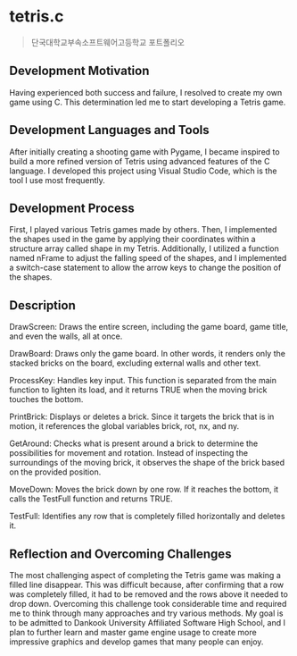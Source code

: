 # tetris.c
> 단국대학교부속소프트웨어고등학교 포트폴리오

## Development Motivation
Having experienced both success and failure, I resolved to create my own game using C. This determination led me to start developing a Tetris game.

## Development Languages and Tools
After initially creating a shooting game with Pygame, I became inspired to build a more refined version of Tetris using advanced features of the C language. I developed this project using Visual Studio Code, which is the tool I use most frequently.

## Development Process
First, I played various Tetris games made by others. Then, I implemented the shapes used in the game by applying their coordinates within a structure array called shape in my Tetris. Additionally, I utilized a function named nFrame to adjust the falling speed of the shapes, and I implemented a switch-case statement to allow the arrow keys to change the position of the shapes.

## Description
DrawScreen: Draws the entire screen, including the game board, game title, and even the walls, all at once.

DrawBoard: Draws only the game board. In other words, it renders only the stacked bricks on the board, excluding external walls and other text.

ProcessKey: Handles key input. This function is separated from the main function to lighten its load, and it returns TRUE when the moving brick touches the bottom.

PrintBrick: Displays or deletes a brick. Since it targets the brick that is in motion, it references the global variables brick, rot, nx, and ny.

GetAround: Checks what is present around a brick to determine the possibilities for movement and rotation. Instead of inspecting the surroundings of the moving brick, it observes the shape of the brick based on the provided position.

MoveDown: Moves the brick down by one row. If it reaches the bottom, it calls the TestFull function and returns TRUE.

TestFull: Identifies any row that is completely filled horizontally and deletes it.

## Reflection and Overcoming Challenges
The most challenging aspect of completing the Tetris game was making a filled line disappear. This was difficult because, after confirming that a row was completely filled, it had to be removed and the rows above it needed to drop down. Overcoming this challenge took considerable time and required me to think through many approaches and try various methods. My goal is to be admitted to Dankook University Affiliated Software High School, and I plan to further learn and master game engine usage to create more impressive graphics and develop games that many people can enjoy.
